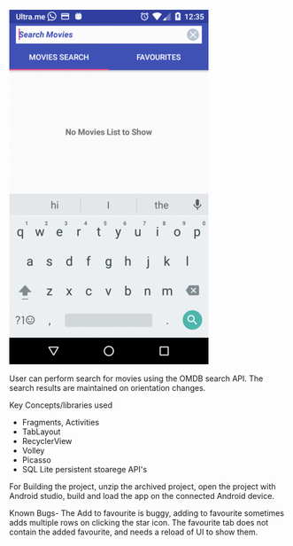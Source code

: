 ![Alt text](/raw/output.gif?raw=true "Home Screen")

User can perform search for movies using the OMDB search API. The search results are maintained on orientation changes.

Key Concepts/libraries used
- Fragments, Activities
- TabLayout
- RecyclerView
- Volley
- Picasso
- SQL Lite persistent stoarege API's

For Building the project, unzip the archived project, open the project with Android studio, build and load the app on the connected Android device.

Known Bugs- The Add to favourite is buggy, adding to favourite sometimes adds multiple rows on clicking the star icon. The favourite tab
does not contain the added favourite, and needs a reload of UI to show them.


